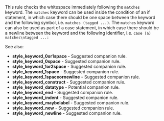 This rule checks the whitespace immediately following the `matches` keyword.
The `matches` keyword can be used inside the condition of an if statement,
in which case there should be one space between the keyword and the following
symbol, i.e. `matches (tagged ...)`.
The `matches` keyword can also be used as part of a case statement, in which
case there should be a newline between the keyword and the following identifier,
i.e. `case (a) matches\ntagged ...:`

See also:
- **style_keyword_0or1space** - Suggested companion rule.
- **style_keyword_0space** - Suggested companion rule.
- **style_keyword_1or2space** - Suggested companion rule.
- **style_keyword_1space** - Suggested companion rule.
- **style_keyword_1spaceornewline** - Suggested companion rule.
- **style_keyword_construct** - Suggested companion rule.
- **style_keyword_datatype** - Potential companion rule.
- **style_keyword_end** - Suggested companion rule.
- **style_keyword_indent** - Suggested companion rule.
- **style_keyword_maybelabel** - Suggested companion rule.
- **style_keyword_new** - Suggested companion rule.
- **style_keyword_newline** - Suggested companion rule.
